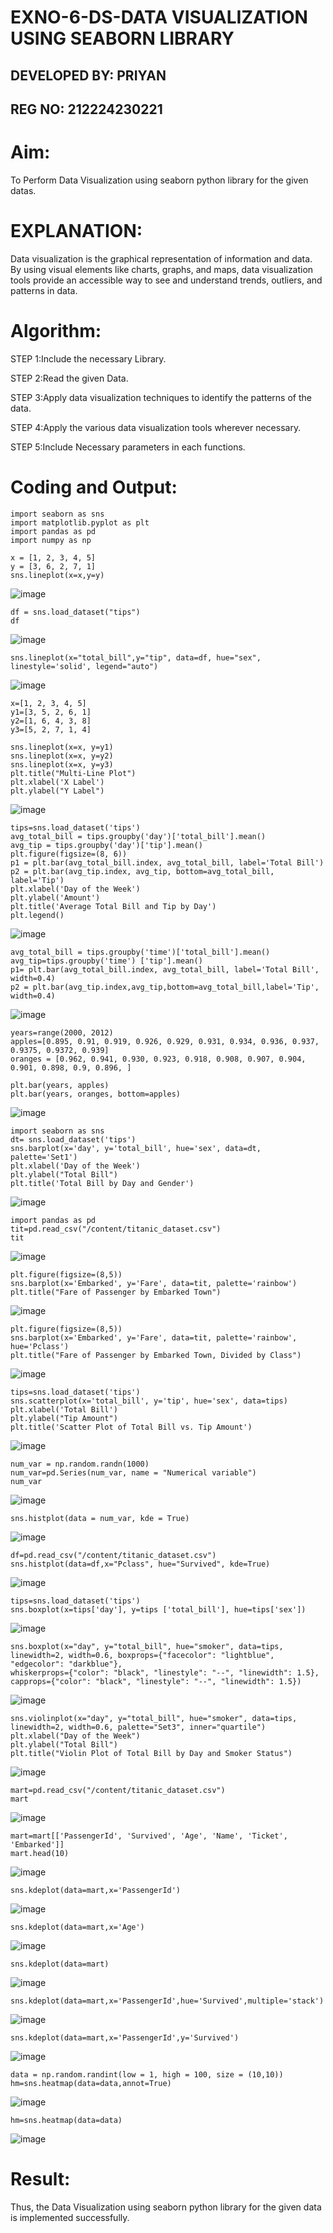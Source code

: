 # EXNO-6-DS-DATA VISUALIZATION USING SEABORN LIBRARY
## DEVELOPED BY: PRIYAN
## REG NO: 212224230221
# Aim:
  To Perform Data Visualization using seaborn python library for the given datas.

# EXPLANATION:
Data visualization is the graphical representation of information and data. By using visual elements like charts, graphs, and maps, data visualization tools provide an accessible way to see and understand trends, outliers, and patterns in data.

# Algorithm:
STEP 1:Include the necessary Library.

STEP 2:Read the given Data.

STEP 3:Apply data visualization techniques to identify the patterns of the data.

STEP 4:Apply the various data visualization tools wherever necessary.

STEP 5:Include Necessary parameters in each functions.

# Coding and Output:
```
import seaborn as sns
import matplotlib.pyplot as plt
import pandas as pd
import numpy as np
```
```
x = [1, 2, 3, 4, 5]
y = [3, 6, 2, 7, 1]
sns.lineplot(x=x,y=y)
```
![image](https://github.com/user-attachments/assets/f654d15c-f28b-4a3d-b1a6-a091430b12f1)
```
df = sns.load_dataset("tips")
df
```
![image](https://github.com/user-attachments/assets/5cd1f4fd-68c3-4963-a957-40c92314f04f)
```
sns.lineplot(x="total_bill",y="tip", data=df, hue="sex", linestyle='solid', legend="auto")
```
![image](https://github.com/user-attachments/assets/8cdb2fd3-fc63-48ae-84c8-c46356b3a30d)
```
x=[1, 2, 3, 4, 5]
y1=[3, 5, 2, 6, 1]
y2=[1, 6, 4, 3, 8]
y3=[5, 2, 7, 1, 4]
```
```
sns.lineplot(x=x, y=y1)
sns.lineplot(x=x, y=y2)
sns.lineplot(x=x, y=y3)
plt.title("Multi-Line Plot")
plt.xlabel('X Label')
plt.ylabel("Y Label")
```
![image](https://github.com/user-attachments/assets/74326e23-f6cd-4383-b54d-262c18361e11)
```
tips=sns.load_dataset('tips')
avg_total_bill = tips.groupby('day')['total_bill'].mean()
avg_tip = tips.groupby('day')['tip'].mean()
plt.figure(figsize=(8, 6))
p1 = plt.bar(avg_total_bill.index, avg_total_bill, label='Total Bill')
p2 = plt.bar(avg_tip.index, avg_tip, bottom=avg_total_bill, label='Tip')
plt.xlabel('Day of the Week')
plt.ylabel('Amount')
plt.title('Average Total Bill and Tip by Day')
plt.legend()
```
![image](https://github.com/user-attachments/assets/67727123-28e6-4c39-9b00-95f2f954c5ed)
```
avg_total_bill = tips.groupby('time')['total_bill'].mean()
avg_tip=tips.groupby('time') ['tip'].mean()
p1= plt.bar(avg_total_bill.index, avg_total_bill, label='Total Bill', width=0.4)
p2 = plt.bar(avg_tip.index,avg_tip,bottom=avg_total_bill,label='Tip', width=0.4)
```
![image](https://github.com/user-attachments/assets/e1263036-b99f-4430-b7f6-2aed77b0feda)
```
years=range(2000, 2012)
apples=[0.895, 0.91, 0.919, 0.926, 0.929, 0.931, 0.934, 0.936, 0.937, 0.9375, 0.9372, 0.939]
oranges = [0.962, 0.941, 0.930, 0.923, 0.918, 0.908, 0.907, 0.904, 0.901, 0.898, 0.9, 0.896, ]
```
```
plt.bar(years, apples)
plt.bar(years, oranges, bottom=apples)
```
![image](https://github.com/user-attachments/assets/51050198-fe86-4b3e-a4ef-0e301063d449)
```
import seaborn as sns
dt= sns.load_dataset('tips')
sns.barplot(x='day', y='total_bill', hue='sex', data=dt, palette='Set1')
plt.xlabel('Day of the Week')
plt.ylabel("Total Bill")
plt.title('Total Bill by Day and Gender')
```
![image](https://github.com/user-attachments/assets/d14f9141-ee89-4fe7-a51b-12594e2298a7)
```
import pandas as pd
tit=pd.read_csv("/content/titanic_dataset.csv")
tit
```
![image](https://github.com/user-attachments/assets/01422c49-2a5d-4fb0-9fbb-7c4e0b3842dd)
```
plt.figure(figsize=(8,5))
sns.barplot(x='Embarked', y='Fare', data=tit, palette='rainbow')
plt.title("Fare of Passenger by Embarked Town")
```
![image](https://github.com/user-attachments/assets/1e7c31e2-4167-40a1-beef-a887866d31cb)
```
plt.figure(figsize=(8,5))
sns.barplot(x='Embarked', y='Fare', data=tit, palette='rainbow', hue='Pclass')
plt.title("Fare of Passenger by Embarked Town, Divided by Class")
```
![image](https://github.com/user-attachments/assets/8da214b6-f26f-4a56-8e6f-bf2258332aaa)
```
tips=sns.load_dataset('tips')
sns.scatterplot(x='total_bill', y='tip', hue='sex', data=tips)
plt.xlabel('Total Bill')
plt.ylabel("Tip Amount")
plt.title('Scatter Plot of Total Bill vs. Tip Amount')
```
![image](https://github.com/user-attachments/assets/0439468e-0463-4992-a1ed-eb113cc1c52e)
```
num_var = np.random.randn(1000)
num_var=pd.Series(num_var, name = "Numerical variable")
num_var
```
![image](https://github.com/user-attachments/assets/25a34f2a-0921-4a21-b757-f1ccf9104850)
```
sns.histplot(data = num_var, kde = True)
```
![image](https://github.com/user-attachments/assets/7ed01ceb-dec4-4c22-97af-4c6e04c6d19e)
```
df=pd.read_csv("/content/titanic_dataset.csv")
sns.histplot(data=df,x="Pclass", hue="Survived", kde=True)
```
![image](https://github.com/user-attachments/assets/31452360-c687-4f83-8dc3-40289265c6e8)
```
tips=sns.load_dataset('tips')
sns.boxplot(x=tips['day'], y=tips ['total_bill'], hue=tips['sex'])
```
![image](https://github.com/user-attachments/assets/4c21c519-3c45-4a7d-911e-8ea7baf0fada)
```
sns.boxplot(x="day", y="total_bill", hue="smoker", data=tips, linewidth=2, width=0.6, boxprops={"facecolor": "lightblue", "edgecolor": "darkblue"},
whiskerprops={"color": "black", "linestyle": "--", "linewidth": 1.5}, capprops={"color": "black", "linestyle": "--", "linewidth": 1.5})
```
![image](https://github.com/user-attachments/assets/2f096384-fe80-41aa-8aab-87c45559515b)
```
sns.violinplot(x="day", y="total_bill", hue="smoker", data=tips, linewidth=2, width=0.6, palette="Set3", inner="quartile")
plt.xlabel("Day of the Week")
plt.ylabel("Total Bill")
plt.title("Violin Plot of Total Bill by Day and Smoker Status")
```
![image](https://github.com/user-attachments/assets/43e14a8e-d4db-462d-b39e-b851e19743d1)
```
mart=pd.read_csv("/content/titanic_dataset.csv")
mart
```
![image](https://github.com/user-attachments/assets/604a63e4-a508-4b6c-b326-f7498dfb5fc5)
```
mart=mart[['PassengerId', 'Survived', 'Age', 'Name', 'Ticket', 'Embarked']]
mart.head(10)
```
![image](https://github.com/user-attachments/assets/fc13c0dc-9fbe-4be2-a297-25ebdc7b9c53)
```
sns.kdeplot(data=mart,x='PassengerId')
```
![image](https://github.com/user-attachments/assets/d2b87439-1137-471e-a7a5-c06841372b47)
```
sns.kdeplot(data=mart,x='Age')
```
![image](https://github.com/user-attachments/assets/39dfcc3a-6b04-45c1-baf1-e868f63a7dbf)
```
sns.kdeplot(data=mart)
```
![image](https://github.com/user-attachments/assets/9a8c5f45-4e3a-4921-9489-e5ce79c1b162)
```
sns.kdeplot(data=mart,x='PassengerId',hue='Survived',multiple='stack')
```
![image](https://github.com/user-attachments/assets/1fbf5dfd-a5f6-4a6f-954f-a0cbe2551a2c)
```
sns.kdeplot(data=mart,x='PassengerId',y='Survived')
```
![image](https://github.com/user-attachments/assets/45828de0-2627-4dcc-b842-74413bf35df9)
```
data = np.random.randint(low = 1, high = 100, size = (10,10))
hm=sns.heatmap(data=data,annot=True)
```
![image](https://github.com/user-attachments/assets/ba17a41f-81b2-459a-bfa9-676a66da195d)
```
hm=sns.heatmap(data=data)
```
![image](https://github.com/user-attachments/assets/fa24237c-7805-487a-a1a7-dc2538a0d6fc)

# Result:
Thus, the Data Visualization using seaborn python library for the given data is implemented successfully.
